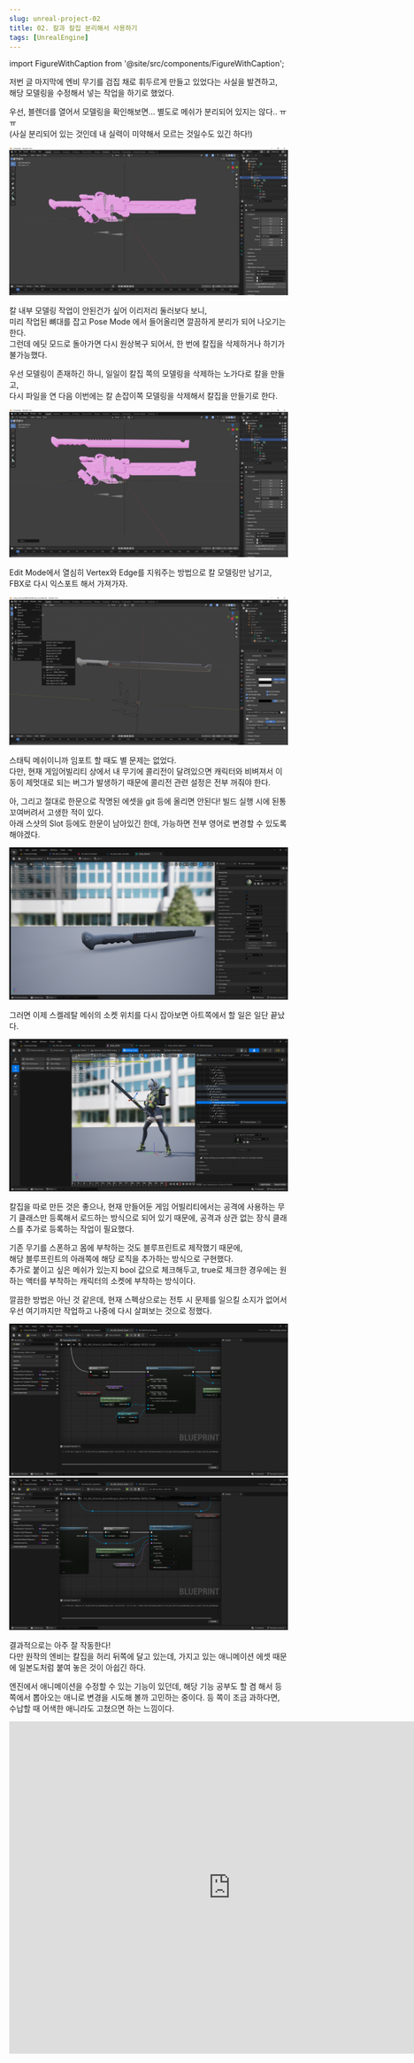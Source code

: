 ```yaml
---
slug: unreal-project-02
title: 02. 칼과 칼집 분리해서 사용하기
tags: [UnrealEngine]
---
```

import FigureWithCaption from '@site/src/components/FigureWithCaption';

저번 글 마지막에 엔비 무기를 검집 채로 휘두르게 만들고 있었다는 사실을 발견하고,  
해당 모델링을 수정해서 넣는 작업을 하기로 했었다.

우선, 블렌더를 열어서 모델링을 확인해보면... 별도로 메쉬가 분리되어 있지는 않다.. ㅠㅠ  
(사실 분리되어 있는 것인데 내 실력이 미약해서 모르는 것일수도 있긴 하다!)

<FigureWithCaption caption="">
  <img
    src="/img/ProjectMS/ms-02-01.png"
    alt="다음 시간에는 칼집과 칼을 분리해야겠다."
    style={{ maxWidth: '100%' }}
  />
</FigureWithCaption>

칼 내부 모델링 작업이 안된건가 싶어 이리저리 둘러보다 보니,  
미리 작업된 뼈대를 잡고 Pose Mode 에서 들어올리면 깔끔하게 분리가 되어 나오기는 한다.  
그런데 에딧 모드로 돌아가면 다시 원상복구 되어서, 한 번에 칼집을 삭제하거나 하기가 불가능했다.

우선 모델링이 존재하긴 하니, 일일이 칼집 쪽의 모델링을 삭제하는 노가다로 칼을 만들고,  
다시 파일을 연 다음 이번에는 칼 손잡이쪽 모델링을 삭제해서 칼집을 만들기로 한다.

<FigureWithCaption caption="">
  <img
    src="/img/ProjectMS/ms-02-02.png"
    alt="다음 시간에는 칼집과 칼을 분리해야겠다."
    style={{ maxWidth: '100%' }}
  />
</FigureWithCaption>

Edit Mode에서 열심히 Vertex와 Edge를 지워주는 방법으로 칼 모델링만 남기고, FBX로 다시 익스포트 해서 가져가자.

<FigureWithCaption caption="머티리얼도 잘 적용되어 있다.">
  <img
    src="/img/ProjectMS/ms-02-03.png"
    alt="다음 시간에는 칼집과 칼을 분리해야겠다."
    style={{ maxWidth: '100%' }}
  />
</FigureWithCaption>

스태틱 메쉬이니까 임포트 할 때도 별 문제는 없었다.  
다만, 현재 게임어빌리티 상에서 내 무기에 콜리전이 달려있으면 캐릭터와 비벼져서 이동이 제멋대로 되는 버그가 발생하기 때문에 콜리전 관련 설정은 전부 꺼줘야 한다.

아, 그리고 절대로 한문으로 작명된 에셋을 git 등에 올리면 안된다! 빌드 실행 시에 된통 꼬여버려서 고생한 적이 있다.  
아래 스샷의 Slot 등에도 한문이 남아있긴 한데, 가능하면 전부 영어로 변경할 수 있도록 해야겠다.

<FigureWithCaption caption="">
  <img
    src="/img/ProjectMS/ms-02-04.png"
    alt="다음 시간에는 칼집과 칼을 분리해야겠다."
    style={{ maxWidth: '100%' }}
  />
</FigureWithCaption>

그러면 이제 스켈레탈 메쉬의 소켓 위치를 다시 잡아보면 아트쪽에서 할 일은 일단 끝났다.

<FigureWithCaption caption="">
  <img
    src="/img/ProjectMS/ms-02-05.png"
    alt="다음 시간에는 칼집과 칼을 분리해야겠다."
    style={{ maxWidth: '100%' }}
  />
</FigureWithCaption>

칼집을 따로 만든 것은 좋으나, 현재 만들어둔 게임 어빌리티에서는 공격에 사용하는 무기 클래스만 등록해서 로드하는 방식으로 되어 있기 때문에, 공격과 상관 없는 장식 클래스를 추가로 등록하는 작업이 필요했다.

기존 무기를 스폰하고 몸에 부착하는 것도 블루프린트로 제작했기 때문에,  
해당 블루프린트의 아래쪽에 해당 로직을 추가하는 방식으로 구현했다.  
추가로 붙이고 싶은 메쉬가 있는지 bool 값으로 체크해두고, true로 체크한 경우에는 원하는 액터를 부착하는 캐릭터의 소켓에 부착하는 방식이다.

깔끔한 방법은 아닌 것 같은데, 현재 스펙상으로는 전투 시 문제를 일으킬 소지가 없어서 우선 여기까지만 작업하고 나중에 다시 살펴보는 것으로 정했다.

<FigureWithCaption caption="">
  <img
    src="/img/ProjectMS/ms-02-06.png"
    alt="다음 시간에는 칼집과 칼을 분리해야겠다."
    style={{ maxWidth: '100%' }}
  />
</FigureWithCaption>
<FigureWithCaption caption="">
  <img
    src="/img/ProjectMS/ms-02-07.png"
    alt="다음 시간에는 칼집과 칼을 분리해야겠다."
    style={{ maxWidth: '100%' }}
  />
</FigureWithCaption>


결과적으로는 아주 잘 작동한다!  
다만 원작의 엔비는 칼집을 허리 뒤쪽에 달고 있는데, 가지고 있는 애니메이션 에셋 때문에 일본도처럼 붙여 놓은 것이 아쉽긴 하다.

엔진에서 애니메이션을 수정할 수 있는 기능이 있던데, 해당 기능 공부도 할 겸 해서 등 쪽에서 뽑아오는 애니로 변경을 시도해 볼까 고민하는 중이다. 등 쪽이 조금 과하다면, 수납할 때 어색한 애니라도 고쳤으면 하는 느낌이다.

<FigureWithCaption caption="칼집과 칼 분리 성공!">
  <iframe
    width="800"
    height="600"
    src="https://www.youtube.com/embed/mFgxnl_jieE"
    frameBorder="0"
    allow="accelerometer; autoplay; clipboard-write; encrypted-media; gyroscope; picture-in-picture"
    allowFullScreen
  />
</FigureWithCaption>

